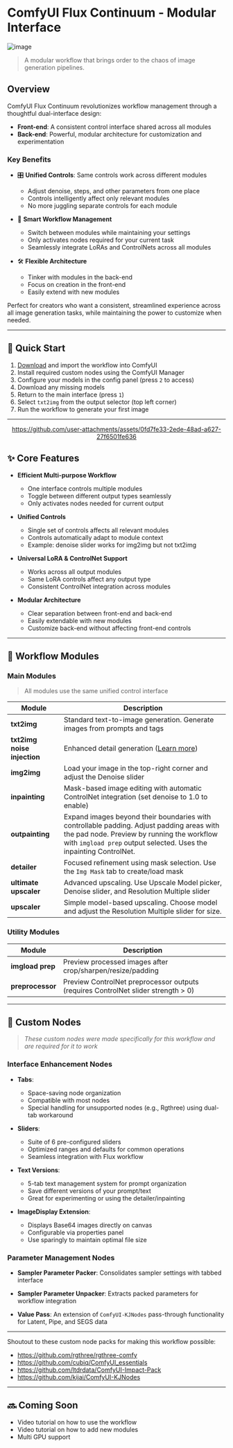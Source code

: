 # ComfyUI Flux Continuum - Modular Interface

![image](https://github.com/user-attachments/assets/c7d38628-4e0c-46f4-8458-06865d280cd3)

> A modular workflow that brings order to the chaos of image generation pipelines.

## Overview

ComfyUI Flux Continuum revolutionizes workflow management through a thoughtful dual-interface design:

- **Front-end**: A consistent control interface shared across all modules
- **Back-end**: Powerful, modular architecture for customization and experimentation

### Key Benefits

- 🎛️ **Unified Controls**: Same controls work across different modules
  - Adjust denoise, steps, and other parameters from one place
  - Controls intelligently affect only relevant modules
  - No more juggling separate controls for each module

- 🔄 **Smart Workflow Management**
  - Switch between modules while maintaining your settings
  - Only activates nodes required for your current task
  - Seamlessly integrate LoRAs and ControlNets across all modules

- 🛠️ **Flexible Architecture**
  - Tinker with modules in the back-end
  - Focus on creation in the front-end
  - Easily extend with new modules

Perfect for creators who want a consistent, streamlined experience across all image generation tasks, while maintaining the power to customize when needed.

---

## 🚀 Quick Start

1. [Download](https://github.com/robertvoy/ComfyUI-Flux-Continuum/blob/main/workflow/Flux%2B%201.3_release.json) and import the workflow into ComfyUI
2. Install required custom nodes using the ComfyUI Manager
3. Configure your models in the config panel (press `2` to access)
4. Download any missing models
5. Return to the main interface (press `1`)
6. Select `txt2img` from the output selector (top left corner)
7. Run the workflow to generate your first image

---
<div align="center">

https://github.com/user-attachments/assets/0fd7fe33-2ede-48ad-a627-27f6501fe636

</div>

## ✨ Core Features

- **Efficient Multi-purpose Workflow**
  - One interface controls multiple modules
  - Toggle between different output types seamlessly
  - Only activates nodes needed for current output

- **Unified Controls**
  - Single set of controls affects all relevant modules
  - Controls automatically adapt to module context
  - Example: denoise slider works for img2img but not txt2img

- **Universal LoRA & ControlNet Support**
  - Works across all output modules
  - Same LoRA controls affect any output type
  - Consistent ControlNet integration across modules

- **Modular Architecture**
  - Clear separation between front-end and back-end
  - Easily extendable with new modules
  - Customize back-end without affecting front-end controls

---

## 🎯 Workflow Modules

### Main Modules 
> All modules use the same unified control interface

| Module | Description |
|--------|-------------|
| **txt2img** | Standard text-to-image generation. Generate images from prompts and tags |
| **txt2img noise injection** | Enhanced detail generation ([Learn more](https://youtu.be/tned5bYOC08?si=qfP2Sv2VOTzDK-uL&t=1335)) |
| **img2img** | Load your image in the top-right corner and adjust the Denoise slider |
| **inpainting** | Mask-based image editing with automatic ControlNet integration (set denoise to 1.0 to enable) |
| **outpainting** | Expand images beyond their boundaries with controllable padding. Adjust padding areas with the pad node. Preview by running the workflow with `imgload prep` output selected. Uses the inpainting ControlNet. |
| **detailer** | Focused refinement using mask selection. Use the `Img Mask` tab to create/load mask |
| **ultimate upscaler** | Advanced upscaling. Use Upscale Model picker, Denoise slider, and Resolution Multiple slider |
| **upscaler** | Simple model-based upscaling. Choose model and adjust the Resolution Multiple slider for size. |

### Utility Modules

| Module | Description |
|--------|-------------|
| **imgload prep** | Preview processed images after crop/sharpen/resize/padding |
| **preprocessor** | Preview ControlNet preprocessor outputs (requires ControlNet slider strength > 0) |

---
## 🔧 Custom Nodes

> *These custom nodes were made specifically for this workflow and are required for it to work*

### Interface Enhancement Nodes

- **Tabs**:
  - Space-saving node organization
  - Compatible with most nodes
  - Special handling for unsupported nodes (e.g., Rgthree) using dual-tab workaround

- **Sliders**: 
  - Suite of 6 pre-configured sliders
  - Optimized ranges and defaults for common operations
  - Seamless integration with Flux workflow

- **Text Versions**:
  - 5-tab text management system for prompt organization
  - Save different versions of your prompt/text
  - Great for experimenting or using the detailer/inpainting

- **ImageDisplay Extension**: 
  - Displays Base64 images directly on canvas
  - Configurable via properties panel
  - Use sparingly to maintain optimal file size

### Parameter Management Nodes

- **Sampler Parameter Packer**: Consolidates sampler settings with tabbed interface
- **Sampler Parameter Unpacker**: Extracts packed parameters for workflow integration

- **Value Pass**: An extension of `ComfyUI-KJNodes` pass-through functionality for Latent, Pipe, and SEGS data

---

Shoutout to these custom node packs for making this workflow possible:
- https://github.com/rgthree/rgthree-comfy
- https://github.com/cubiq/ComfyUI_essentials
- https://github.com/ltdrdata/ComfyUI-Impact-Pack
- https://github.com/kijai/ComfyUI-KJNodes

---
## 🔜 Coming Soon

- Video tutorial on how to use the workflow
- Video tutorial on how to add new modules
- Multi GPU support
